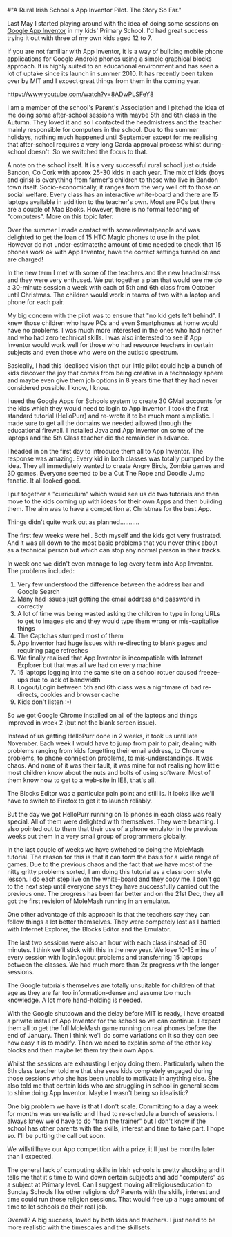 #"A Rural Irish School's App Inventor Pilot. The Story So Far."

Last May I started playing around with the idea of doing some sessions on <a href="http://appinventoredu.mit.edu/">Google App Inventor</a> in my kids' Primary School. I'd had great success trying it out with three of my own kids aged 12 to 7.

If you are not familiar with App Inventor, it is a way of building mobile phone applications for Google Android phones using a simple graphical blocks approach. It is highly suited to an educational environment and has seen a lot of uptake since its launch in summer 2010. It has recently been taken over by MIT and I expect great things from them in the coming year.

httpv://www.youtube.com/watch?v=8ADwPLSFeY8

I am a member of the school's Parent's Association and I pitched the idea of me doing some after-school sessions with maybe 5th and 6th class in the Autumn. They loved it and so I contacted the headmistress and the teacher mainly responsible for computers in the school. Due to the summer holidays, nothing much happened until September except for me realising that after-school requires a very long Garda approval process whilst during-school doesn't. So we switched the focus to that.

A note on the school itself. It is a very successful rural school just outside Bandon, Co Cork with approx 25-30 kids in each year. The mix of kids (boys and girls) is everything from farmer's children to those who live in Bandon town itself. Socio-economically, it ranges from the very well off to those on social welfare. Every class has an interactive white-board and there are 15 laptops available in addition to the teacher's own. Most are PCs but there are a couple of Mac Books. However, there is no formal teaching of "computers". More on this topic later.

Over the summer I made contact with somerelevantpeople and was delighted to get the loan of 15 HTC Magic phones to use in the pilot. However do not under-estimatethe amount of time needed to check that 15 phones work ok with App Inventor, have the correct settings turned on and are charged!

In the new term I met with some of the teachers and the new headmistress and they were very enthused. We put together a plan that would see me do a 30-minute session a week with each of 5th and 6th class from October until Christmas. The children would work in teams of two with a laptop and phone for each pair.

My big concern with the pilot was to ensure that "no kid gets left behind". I knew those children who have PCs and even Smartphones at home would have no problems. I was much more interested in the ones who had neither and who had zero technical skills. I was also interested to see if App Inventor would work well for those who had resource teachers in certain subjects and even those who were on the autistic spectrum.

Basically, I had this idealised vision that our little pilot could help a bunch of kids discover the joy that comes from being creative in a technology sphere and maybe even give them job options in 8 years time that they had never considered possible. I know, I know.

I used the Google Apps for Schools system to create 30 GMail accounts for the kids which they would need to login to App Inventor. I took the first standard tutorial (HelloPurr) and re-wrote it to be much more simplistic. I made sure to get all the domains we needed allowed through the educational firewall. I installed Java and App Inventor on some of the laptops and the 5th Class teacher did the remainder in advance.

I headed in on the first day to introduce them all to App Inventor. The response was amazing. Every kid in both classes was totally pumped by the idea. They all immediately wanted to create Angry Birds, Zombie games and 3D games. Everyone seemed to be a Cut The Rope and Doodle Jump fanatic. It all looked good.

I put together a "curriculum" which would see us do two tutorials and then move to the kids coming up with ideas for their own Apps and then building them. The aim was to have a competition at Christmas for the best App.

Things didn't quite work out as planned...........

The first few weeks were hell. Both myself and the kids got very frustrated. And it was all down to the most basic problems that you never think about as a technical person but which can stop any normal person in their tracks.

In week one we didn't even manage to log every team into App Inventor. The problems included:
<ol>
	<li>Very few understood the difference between the address bar and Google Search</li>
	<li>Many had issues just getting the email address and password in correctly</li>
	<li>A lot of time was being wasted asking the children to type in long URLs to get to images etc and they would type them wrong or mis-capitalise things</li>
	<li>The Captchas stumped most of them</li>
	<li>App Inventor had huge issues with re-directing to blank pages and requiring page refreshes</li>
	<li>We finally realised that App Inventor is incompatible with Internet Explorer but that was all we had on every machine</li>
	<li>15 laptops logging into the same site on a school rotuer caused freeze-ups due to lack of bandwidth</li>
	<li>Logout/Login between 5th and 6th class was a nightmare of bad re-directs, cookies and browser cache</li>
	<li>Kids don't listen :-)</li>
</ol>
So we got Google Chrome installed on all of the laptops and things improved in week 2 (but not the blank screen issue).

Instead of us getting HelloPurr done in 2 weeks, it took us until late November. Each week I would have to jump from pair to pair, dealing with problems ranging from kids forgetting their email address, to Chrome problems, to phone connection problems, to mis-understandings. It was chaos. And none of it was their fault, it was mine for not realising how little most children know about the nuts and bolts of using software. Most of them know how to get to a web-site in IE8, that's all.

The Blocks Editor was a particular pain point and still is. It looks like we'll have to switch to Firefox to get it to launch reliably.

But the day we got HelloPurr running on 15 phones in each class was really special. All of them were delighted with themselves. They were beaming. I also pointed out to them that their use of a phone emulator in the previous weeks put them in a very small group of programmers globally.

In the last couple of weeks we have switched to doing the MoleMash tutorial. The reason for this is that it can form the basis for a wide range of games. Due to the previous chaos and the fact that we have most of the nitty gritty problems sorted, I am doing this tutorial as a classroom style lesson. I do each step live on the white-board and they copy me. I don't go to the next step until everyone says they have successfully carried out the previous one. The progress has been far better and on the 21st Dec, they all got the first revision of MoleMash running in an emulator.

One other advantage of this approach is that the teachers say they can follow things a lot better themselves. They were competely lost as I battled with Internet Explorer, the Blocks Editor and the Emulator.

The last two sessions were also an hour with each class instead of 30 minutes. I think we'll stick with this in the new year. We lose 10-15 mins of every session with login/logout problems and transferring 15 laptops between the classes. We had much more than 2x progress with the longer sessions.

The Google tutorials themselves are totally unsuitable for children of that age as they are far too information-dense and assume too much knowledge. A lot more hand-holding is needed.

With the Google shutdown and the delay before MIT is ready, I have created a private install of App Inventor for the school so we can continue. I expect them all to get the full MoleMash game running on real phones before the end of January. Then I think we'll do some variations on it so they can see how easy it is to modify. Then we need to explain some of the other key blocks and then maybe let them try their own Apps.

Whilst the sessions are exhausting I enjoy doing them. Particularly when the 6th class teacher told me that she sees kids completely engaged during those sessions who she has been unable to motivate in anything else. She also told me that certain kids who are struggling in school in general seem to shine doing App Inventor. Maybe I wasn't being so idealistic?

One big problem we have is that I don't scale. Committing to a day a week for months was unrealistic and I had to re-schedule a bunch of sessions. I always knew we'd have to do "train the trainer" but I don't know if the school has other parents with the skills, interest and time to take part. I hope so. I'll be putting the call out soon.

We willstillhave our App competition with a prize, it'll just be months later than I expected.

The general lack of computing skills in Irish schools is pretty shocking and it tells me that it's time to wind down certain subjects and add "computers" as a subject at Primary level. Can I suggest moving allreligiouseducation to Sunday Schools like other religions do? Parents with the skills, interest and time could run those religion sessions. That would free up a huge amount of time to let schools do their real job.

Overall? A big success, loved by both kids and teachers. I just need to be more realistic with the timescales and the skillsets.

&nbsp;